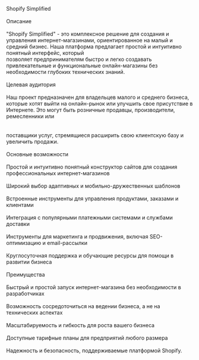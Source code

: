 Shopify Simplified </br></br>
Описание</br></br>
"Shopify Simplified" - это комплексное решение для создания и управления интернет-магазинами, ориентированное на малый и средний бизнес. Наша платформа предлагает простой и интуитивно понятный интерфейс, который</br> позволяет предпринимателям быстро и легко создавать привлекательные и функциональные онлайн-магазины без необходимости глубоких технических знаний.</br></br>
Целевая аудитория</br></br>
Наш проект предназначен для владельцев малого и среднего бизнеса, которые хотят выйти на онлайн-рынок или улучшить свое присутствие в Интернете. Это могут быть розничные продавцы, производители, ремесленники или </br></br></br> поставщики услуг, стремящиеся расширить свою клиентскую базу и увеличить продажи.</br></br>
Основные возможности</br></br>
Простой и интуитивно понятный конструктор сайтов для создания профессиональных интернет-магазинов</br></br>
Широкий выбор адаптивных и мобильно-дружественных шаблонов</br></br>
Встроенные инструменты для управления продуктами, заказами и клиентами</br></br>
Интеграция с популярными платежными системами и службами доставки</br></br>
Инструменты для маркетинга и продвижения, включая SEO-оптимизацию и email-рассылки</br></br>
Круглосуточная поддержка и обучающие ресурсы для помощи в развитии бизнеса</br></br>
Преимущества</br></br>
Быстрый и простой запуск интернет-магазина без необходимости в разработчиках</br></br>
Возможность сосредоточиться на ведении бизнеса, а не на технических аспектах</br></br>
Масштабируемость и гибкость для роста вашего бизнеса</br></br>
Доступные тарифные планы для предприятий любого размера</br></br>
Надежность и безопасность, поддерживаемые платформой Shopify.</br></br>
